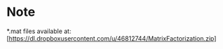 # Note
*.mat files available at:
[https://dl.dropboxusercontent.com/u/46812744/MatrixFactorization.zip]

